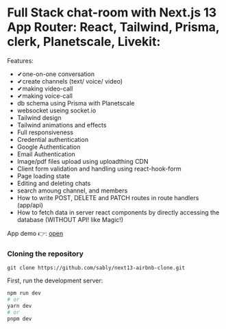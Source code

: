 # Full Stack chat-room with Next.js 13 App Router: React, Tailwind, Prisma, clerk, Planetscale, Livekit:

Features:
- ✔one-on-one conversation
- ✔create channels (text/ voice/ video) 
- ✔making video-call
- ✔making voice-call
- db schema using Prisma with Planetscale
 - websocket useing socket.io
- Tailwind design
- Tailwind animations and effects
- Full responsiveness
- Credential authentication
- Google Authentication
- Email Authentication
- Image/pdf files upload using uploadthing CDN
- Client form validation and handling using react-hook-form
- Page loading state
- Editing and deleting chats
- search amoung channel, and members
- How to write POST, DELETE and PATCH routes in route handlers (app/api)
- How to fetch data in server react components by directly accessing the database (WITHOUT API! like Magic!)

App demo 👉:  [open](https://chat-room-production-cef3.up.railway.app)



### Cloning the repository

```shell
git clone https://github.com/sably/next13-airbnb-clone.git
```

First, run the development server:

```bash
npm run dev
# or
yarn dev
# or
pnpm dev
```


